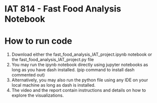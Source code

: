 # IAT 814 - Fast Food Analysis Notebook

# How to run code

1. Download either the fast_food_analysis_IAT_project.ipynb notebook or the fast_food_analysis_IAT_project.py file
2. You may run the ipynb notebook directly using jupyter notebooks as long as you have dash installed. (pip command to install dash commented out)
3. Alternatively, you may also run the python file using any IDE on your local machine as long as dash is installed.
4. The video and the report contain instructions and details on how to explore the visualizations.
